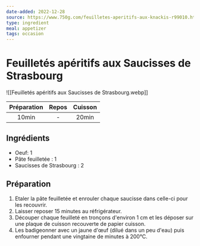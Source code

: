 ```yaml
---
date-added: 2022-12-28
source: https://www.750g.com/feuilletes-aperitifs-aux-knackis-r99010.htm
type: ingredient
meal: appetizer
tags: occasion
---
```


# Feuilletés apéritifs aux Saucisses de Strasbourg

![[Feuilletés apéritifs aux Saucisses de Strasbourg.webp]]

| Préparation | Repos | Cuisson |
|:-----------:|:-----:|:-------:|
|    10min    |   -   |  20min  |

## Ingrédients

- Oeuf: 1
- Pâte feuilletée : 1
- Saucisses de Strasbourg : 2

## Préparation

1. Etaler la pâte feuilletée et enrouler chaque saucisse dans celle-ci pour les recouvrir.
2. Laisser reposer 15 minutes au réfrigérateur.
3. Découper chaque feuilleté en tronçons d'environ 1 cm et les déposer sur une plaque de cuisson recouverte de papier cuisson.
4. Les badigeonner avec un jaune d'œuf (dilué dans un peu d'eau) puis enfourner pendant une vingtaine de minutes à 200°C.
